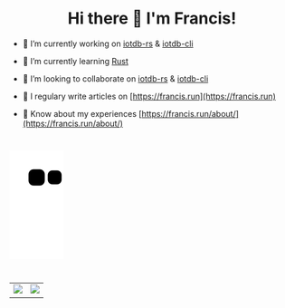 <h1 align="center">Hi there 👋 I'm Francis!</h1>

- 🔭 I’m currently working on [iotdb-rs](https://github.com/francis-du/iotdb-rs) & [iotdb-cli](https://github.com/francis-du/iotdb-cli)

- 🦀️ I’m currently learning [Rust](https://www.rust-lang.org/learn) 

- 👯 I’m looking to collaborate on [iotdb-rs](https://github.com/francis-du/iotdb-rs) & [iotdb-cli](https://github.com/francis-du/iotdb-cli)

- 📝 I regulary write articles on [https://francis.run](https://francis.run) 

- 📄 Know about my experiences [https://francis.run/about/](https://francis.run/about/) 

<h1></h1>

![snake gif](https://github.com/francis-du/francis-du/blob/output/snake.svg)

<h1></h1>


<table>
  <tr>
    <td valign="top">
      <a href="https://francis.run" target="_blank">
        <img src="https://github-readme-stats.vercel.app/api?username=francis-du&count_private=true&show_icons=true&bg_color=30,e96443,904e95&title_color=fff&text_color=fff" />
      <a/>
    </td>
    <td valign="top">
      <a href="https://wakatime.com/@francis" target="_blank">
        <img src="https://github-readme-stats-git.francisdu.vercel.app/api/wakatime?username=francis&hide=other,html,scss,css,yaml,xml,toml,markdown&bg_color=30,e96443,904e95&title_color=fff&text_color=fff" />
      <a/>
    </td>
  </tr>
</table>

<!-- <p align="center"> <a href="https://github.com/francis-du"><img src="https://github-profile-trophy.vercel.app/?username=francis-du&margin-w=25" alt="francis-du" /></a>
</p> -->
